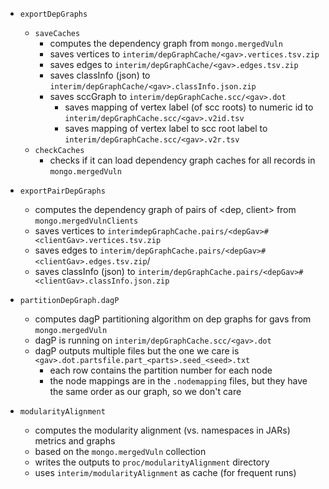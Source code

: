 - `exportDepGraphs`
    - `saveCaches`
        - computes the dependency graph from `mongo.mergedVuln`
        - saves vertices to `interim/depGraphCache/<gav>.vertices.tsv.zip`
        - saves edges to `interim/depGraphCache/<gav>.edges.tsv.zip`
        - saves classInfo (json) to `interim/depGraphCache/<gav>.classInfo.json.zip`
        - saves sccGraph to `interim/depGraphCache.scc/<gav>.dot`
            - saves mapping of vertex label (of scc roots) to numeric id to `interim/depGraphCache.scc/<gav>.v2id.tsv`
            - saves mapping of vertex label to scc root label to `interim/depGraphCache.scc/<gav>.v2r.tsv`
    - `checkCaches`
        - checks if it can load dependency graph caches for all records in `mongo.mergedVuln`

- `exportPairDepGraphs`
    - computes the dependency graph of pairs of <dep, client> from `mongo.mergedVulnClients`
    - saves vertices to `interimdepGraphCache.pairs/<depGav>#<clientGav>.vertices.tsv.zip`
    - saves edges to `interim/depGraphCache.pairs/<depGav>#<clientGav>.edges.tsv.zip`/
    - saves classInfo (json) to `interim/depGraphCache.pairs/<depGav>#<clientGav>.classInfo.json.zip`

- `partitionDepGraph.dagP`
  - computes dagP partitioning algorithm on dep graphs for gavs from `mongo.mergedVuln`
  - dagP is running on `interim/depGraphCache.scc/<gav>.dot`
  - dagP outputs multiple files but the one we care is `<gav>.dot.partsfile.part_<parts>.seed_<seed>.txt`
    - each row contains the partition number for each node
    - the node mappings are in the `.nodemapping` files, but they have the same order as our graph, so we don't care

- `modularityAlignment`
  - computes the modularity alignment (vs. namespaces in JARs) metrics and graphs
  - based on the `mongo.mergedVuln` collection
  - writes the outputs to `proc/modularityAlignment` directory
  - uses `interim/modularityAlignment` as cache (for frequent runs)
